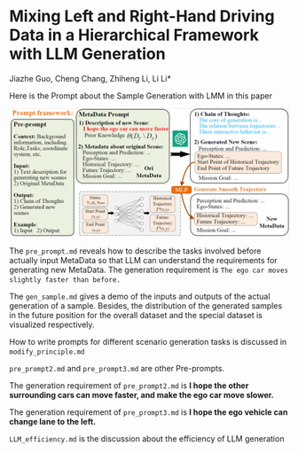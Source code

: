 # Mixing Left and Right-Hand Driving Data in a Hierarchical Framework with LLM Generation

Jiazhe Guo, Cheng Chang, Zhiheng Li, Li Li*

Here is the Prompt about the Sample Generation with LMM in this paper

![image](/fig/Prompt_Framework.png)


The `pre_prompt.md` reveals how to describe the tasks involved before actually input MetaData so that LLM can understand the requirements for generating new MetaData. The generation requirement is `The ego car moves slightly faster than before.`

The `gen_sample.md` gives a demo of the inputs and outputs of the actual generation of a sample.  Besides, the distribution of the generated samples in the future position for the overall dataset and the special dataset is visualized respectively.


How to write prompts for different scenario generation tasks is discussed in `modify_principle.md`

`pre_prompt2.md` and `pre_prompt3.md` are other Pre-prompts. 

The generation requirement of `pre_prompt2.md` is **I hope the other surrounding cars can move faster, and make the ego car move slower.** 

The generation requirement of `pre_prompt3.md` is **I hope the ego vehicle can change lane to the left.**

`LLM_efficiency.md` is the discussion about the efficiency of LLM generation
